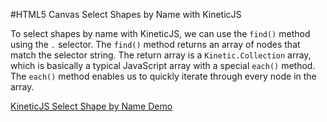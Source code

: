 
#HTML5 Canvas Select Shapes by Name with KineticJS

To select shapes by name with KineticJS, we can use the `find()` method using the `.` selector.
The `find()` method returns an array of nodes that match the selector string.
The return array is a `Kinetic.Collection` array, which is basically a typical JavaScript array with a special `each()` method.
The `each()` method enables us to quickly iterate through every node in the array.

<a class="jsbin-embed" href="http://jsbin.com/joqix/1/embed?js,output">KineticJS Select Shape by Name Demo</a><script src="http://static.jsbin.com/js/embed.js"></script>

